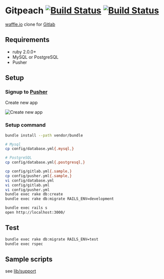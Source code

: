 # Gitpeach [![Build Status](https://travis-ci.org/sue445/gitpeach.png)](https://travis-ci.org/sue445/gitpeach) [![Build Status](https://travis-ci.org/sue445/gitpeach.png)](https://travis-ci.org/sue445/gitpeach)
[waffle.io](https://waffle.io/) clone for [Gitlab](http://gitlab.org/)

## Requirements
* ruby 2.0.0+
* MySQL or PostgreSQL
* Pusher

## Setup
### Signup to [Pusher](https://app.pusher.com/)
Create new app

![Create new app](http://cdn-ak.f.st-hatena.com/images/fotolife/s/sue445/20140121/20140121234019.png)

### Setup command
```sh
bundle install --path vendor/bundle

# Mysql
cp config/database.yml{.mysql,}

# PostgreSQL
cp config/database.yml{.postgresql,}

cp config/gitlab.yml{.sample,}
cp config/pusher.yml{.sample,}
vi config/database.yml
vi config/gitlab.yml
vi config/pusher.yml
bundle exec rake db:create
bundle exec rake db:migrate RAILS_ENV=development

bundle exec rails s
open http://localhost:3000/
```

## Test
```sh
bundle exec rake db:migrate RAILS_ENV=test
bundle exec rspec
```

## Sample scripts
see [lib/support](lib/support)